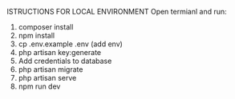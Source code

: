 ISTRUCTIONS FOR LOCAL ENVIRONMENT
Open termianl and run:
1) composer install
2) npm install
3) cp .env.example .env (add env)
4) php artisan key:generate
5) Add credentials to database
6) php artisan migrate
7) php artisan serve
8) npm run dev
